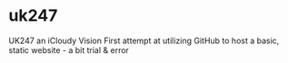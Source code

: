 # uk247
UK247 an iCloudy Vision
First attempt at utilizing GitHub to host a basic, static website -
a bit trial & error
